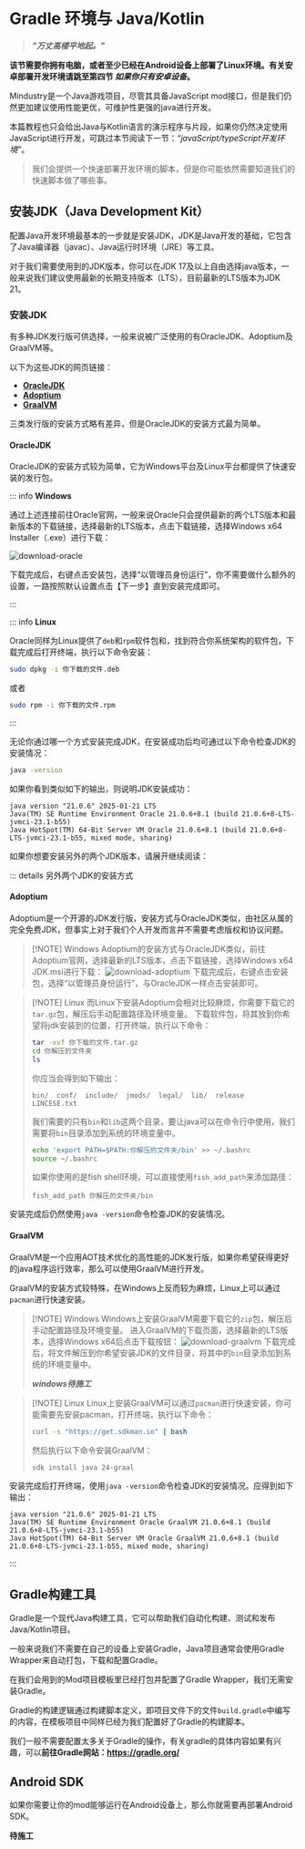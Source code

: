 # Gradle 环境与 Java/Kotlin

> ***"万丈高楼平地起。"***

**该节需要你拥有电脑，或者至少已经在Android设备上部署了Linux环境。有关安卓部署开发环境请跳至第四节 _如果你只有安卓设备_。**

Mindustry是一个Java游戏项目，尽管其具备JavaScript mod接口，但是我们仍然更加建议使用性能更优，可维护性更强的java进行开发。

本篇教程也只会给出Java与Kotlin语言的演示程序与片段，如果你仍然决定使用JavaScript进行开发，可跳过本节阅读下一节：*“javaScript/typeScript开发环境”*。

> 我们会提供一个快速部署开发环境的脚本，但是你可能依然需要知道我们的快速脚本做了哪些事。

## 安装JDK（Java Development Kit）

配置Java开发环境最基本的一步就是安装JDK，JDK是Java开发的基础，它包含了Java编译器（javac）、Java运行时环境（JRE）等工具。

对于我们需要使用到的JDK版本，你可以在JDK 17及以上自由选择java版本，一般来说我们建议使用最新的长期支持版本（LTS），目前最新的LTS版本为JDK 21。

### 安装JDK

有多种JDK发行版可供选择，一般来说被广泛使用的有OracleJDK、Adoptium及GraalVM等。

以下为这些JDK的网页链接：

- [**OracleJDK**](https://www.oracle.com/java/technologies/javase-jdk21-downloads.html)
- [**Adoptium**](https://adoptium.net/)
- [**GraalVM**](https://www.graalvm.org/)

三类发行版的安装方式略有差异，但是OracleJDK的安装方式最为简单。

#### OracleJDK

OracleJDK的安装方式较为简单，它为Windows平台及Linux平台都提供了快速安装的发行包。

::: info **Windows**

通过上述连接前往Oracle官网，一般来说Oracle只会提供最新的两个LTS版本和最新版本的下载链接，选择最新的LTS版本，点击下载链接，选择Windows x64 Installer（.exe）进行下载：

![download-oracle](./imgs/download-oracle.png)

下载完成后，右键点击安装包，选择“以管理员身份运行”，你不需要做什么额外的设置，一路按照默认设置点击【下一步】直到安装完成即可。

:::

::: info **Linux**

Oracle同样为Linux提供了`deb`和`rpm`软件包和，找到符合你系统架构的软件包，下载完成后打开终端，执行以下命令安装：

```bash
sudo dpkg -i 你下载的文件.deb
```

或者

```bash
sudo rpm -i 你下载的文件.rpm
```

:::

无论你通过哪一个方式安装完成JDK，在安装成功后均可通过以下命令检查JDK的安装情况：

```bash
java -version
```

如果你看到类似如下的输出，则说明JDK安装成功：

```
java version "21.0.6" 2025-01-21 LTS
Java(TM) SE Runtime Environment Oracle 21.0.6+8.1 (build 21.0.6+8-LTS-jvmci-23.1-b55)
Java HotSpot(TM) 64-Bit Server VM Oracle 21.0.6+8.1 (build 21.0.6+8-LTS-jvmci-23.1-b55, mixed mode, sharing)
```

如果你想要安装另外的两个JDK版本，请展开继续阅读：

::: details 另外两个JDK的安装方式

#### Adoptium

Adoptium是一个开源的JDK发行版，安装方式与OracleJDK类似，由社区从属的完全免费JDK，但事实上对于我们个人开发而言并不需要考虑版权和协议问题。

> [!NOTE] Windows
> Adoptium的安装方式与OracleJDK类似，前往Adoptium官网，选择最新的LTS版本，点击下载链接，选择Windows x64 JDK.msi进行下载：
> ![download-adoptium](./imgs/download-adoptium.png)
> 下载完成后，右键点击安装包，选择“以管理员身份运行”，与OracleJDK一样点击安装即可。

> [!NOTE] Linux
> 而Linux下安装Adoptium会相对比较麻烦，你需要下载它的`tar.gz`包，解压后手动配置路径及环境变量。
> 下载软件包，将其放到你希望将jdk安装到的位置，打开终端，执行以下命令：
> ```bash
> tar -xvf 你下载的文件.tar.gz
> cd 你解压的文件夹
> ls
> ```
> 你应当会得到如下输出：
> ```
> bin/  conf/  include/  jmods/  legal/  lib/  release  LINCESE.txt
> ```
> 我们需要的只有`bin`和`lib`这两个目录，要让java可以在命令行中使用，我们需要将`bin`目录添加到系统的环境变量中。
> ```bash
> echo 'export PATH=$PATH:你解压的文件夹/bin' >> ~/.bashrc
> source ~/.bashrc
> ```
> 如果你使用的是fish shell环境，可以直接使用`fish_add_path`来添加路径：
> ```fish
> fish_add_path 你解压的文件夹/bin
> ```

安装完成后仍然使用`java -version`命令检查JDK的安装情况。

#### GraalVM

GraalVM是一个应用AOT技术优化的高性能的JDK发行版，如果你希望获得更好的java程序运行效率，那么可以使用GraalVM进行开发。

GraalVM的安装方式较特殊，在Windows上反而较为麻烦，Linux上可以通过`pacman`进行快速安装。

> [!NOTE] Windows
> Windows上安装GraalVM需要下载它的`zip`包，解压后手动配置路径及环境变量。
> 进入GraalVM的下载页面，选择最新的LTS版本，选择Windows x64后点击下载按钮：
> ![download-graalvm](./imgs/download-graal.png)
> 下载完成后，将文件解压到你希望安装JDK的文件目录，将其中的`bin`目录添加到系统的环境变量中。
>
> ***windows待施工***

> [!NOTE] Linux
> Linux上安装GraalVM可以通过`pacman`进行快速安装，你可能需要先安装pacman，打开终端，执行以下命令：
> ```bash
> curl -s "https://get.sdkman.io" | bash
> ```
> 然后执行以下命令安装GraalVM：
> ```bash
> sdk install java 24-graal
> ```

安装完成后打开终端，使用`java -version`命令检查JDK的安装情况。应得到如下输出：

```
java version "21.0.6" 2025-01-21 LTS
Java(TM) SE Runtime Environment Oracle GraalVM 21.0.6+8.1 (build 21.0.6+8-LTS-jvmci-23.1-b55)
Java HotSpot(TM) 64-Bit Server VM Oracle GraalVM 21.0.6+8.1 (build 21.0.6+8-LTS-jvmci-23.1-b55, mixed mode, sharing)
```

:::

## Gradle构建工具

Gradle是一个现代Java构建工具，它可以帮助我们自动化构建、测试和发布Java/Kotlin项目。

一般来说我们不需要在自己的设备上安装Gradle，Java项目通常会使用Gradle Wrapper来自动打包，下载和配置Gradle。

在我们会用到的Mod项目模板里已经打包并配置了Gradle Wrapper，我们无需安装Gradle。

Gradle的构建逻辑通过构建脚本定义，即项目文件下的文件`build.gradle`中编写的内容，在模板项目中同样已经为我们配置好了Gradle的构建脚本。

我们一般不需要配置太多关于Gradle的操作，有关gradle的具体内容如果有兴趣，可以**前往Gradle网站：https://gradle.org/**

## Android SDK

如果你需要让你的mod能够运行在Android设备上，那么你就需要再部署Android SDK。

**待施工**
